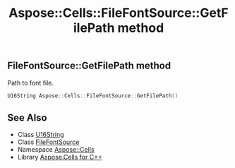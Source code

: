 ﻿---
title: Aspose::Cells::FileFontSource::GetFilePath method
linktitle: GetFilePath
second_title: Aspose.Cells for C++ API Reference
description: 'Aspose::Cells::FileFontSource::GetFilePath method. Path to font file in C++.'
type: docs
weight: 600
url: /cpp/aspose.cells/filefontsource/getfilepath/
---
## FileFontSource::GetFilePath method


Path to font file.

```cpp
U16String Aspose::Cells::FileFontSource::GetFilePath()
```

## See Also

* Class [U16String](../../u16string/)
* Class [FileFontSource](../)
* Namespace [Aspose::Cells](../../)
* Library [Aspose.Cells for C++](../../../)
